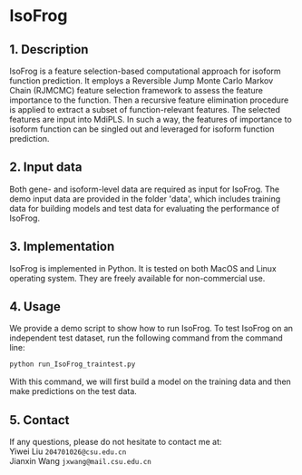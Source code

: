 # IsoFrog
## 1. Description
IsoFrog is a feature selection-based computational approach for isoform function prediction. It employs a Reversible Jump Monte Carlo Markov Chain (RJMCMC) feature selection framework to assess the feature importance to the function. Then a recursive feature elimination procedure is applied to extract a subset of function-relevant features. The selected features are input into MdiPLS. In such a way, the features of importance to isoform function can be singled out and leveraged for isoform function prediction.


## 2. Input data
Both gene- and isoform-level data are required as input for IsoFrog. The demo input data are provided in the folder 'data', which includes training data for building models and test data for evaluating the performance of IsoFrog.


## 3. Implementation
IsoFrog is implemented in Python. It is tested on both MacOS and Linux operating system. They are freely available for non-commercial use.


## 4. Usage
We provide a demo script to show how to run IsoFrog. To test IsoFrog on an independent test dataset, run the following command from the command line:

```bash
python run_IsoFrog_traintest.py
```

With this command, we will first build a model on the training data and then make predictions on the test data.


## 5. Contact
If any questions, please do not hesitate to contact me at:
<br>
Yiwei Liu `204701026@csu.edu.cn`
<br>
Jianxin Wang `jxwang@mail.csu.edu.cn`
